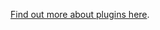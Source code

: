 [Find out more about plugins here](https://airflow.apache.org/docs/apache-airflow/2.5.1/plugins.html).